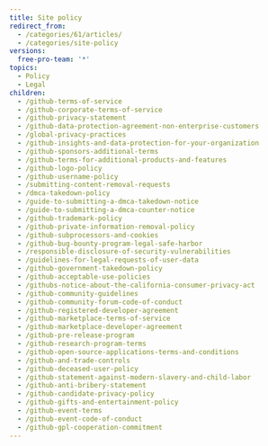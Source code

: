 ```yaml
---
title: Site policy
redirect_from:
  - /categories/61/articles/
  - /categories/site-policy
versions:
  free-pro-team: '*'
topics:
  - Policy
  - Legal
children:
  - /github-terms-of-service
  - /github-corporate-terms-of-service
  - /github-privacy-statement
  - /github-data-protection-agreement-non-enterprise-customers
  - /global-privacy-practices
  - /github-insights-and-data-protection-for-your-organization
  - /github-sponsors-additional-terms
  - /github-terms-for-additional-products-and-features
  - /github-logo-policy
  - /github-username-policy
  - /submitting-content-removal-requests
  - /dmca-takedown-policy
  - /guide-to-submitting-a-dmca-takedown-notice
  - /guide-to-submitting-a-dmca-counter-notice
  - /github-trademark-policy
  - /github-private-information-removal-policy
  - /github-subprocessors-and-cookies
  - /github-bug-bounty-program-legal-safe-harbor
  - /responsible-disclosure-of-security-vulnerabilities
  - /guidelines-for-legal-requests-of-user-data
  - /github-government-takedown-policy
  - /github-acceptable-use-policies
  - /githubs-notice-about-the-california-consumer-privacy-act
  - /github-community-guidelines
  - /github-community-forum-code-of-conduct
  - /github-registered-developer-agreement
  - /github-marketplace-terms-of-service
  - /github-marketplace-developer-agreement
  - /github-pre-release-program
  - /github-research-program-terms
  - /github-open-source-applications-terms-and-conditions
  - /github-and-trade-controls
  - /github-deceased-user-policy
  - /github-statement-against-modern-slavery-and-child-labor
  - /github-anti-bribery-statement
  - /github-candidate-privacy-policy
  - /github-gifts-and-entertainment-policy
  - /github-event-terms
  - /github-event-code-of-conduct
  - /github-gpl-cooperation-commitment
---
```


